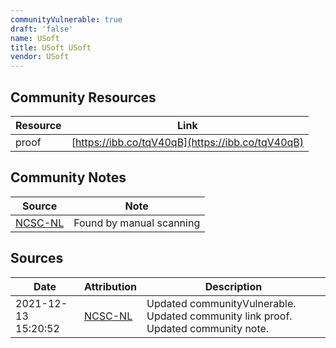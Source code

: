 ```yaml
---
communityVulnerable: true
draft: 'false'
name: USoft
title: USoft USoft
vendor: USoft
---
```



## Community Resources
| Resource | Link |
| --- | --- |
| proof | [https://ibb.co/tqV40qB](https://ibb.co/tqV40qB) |

## Community Notes
| Source | Note |
| --- | --- |
| [NCSC-NL](https://github.com/NCSC-NL/log4shell/blob/main/software/README.md) | Found by manual scanning |

## Sources
| Date | Attribution | Description |
| --- | --- | --- |
| 2021-12-13 15:20:52 | [NCSC-NL](https://github.com/NCSC-NL/log4shell/blob/main/software/README.md) | Updated communityVulnerable. Updated community link proof. Updated community note.  |
